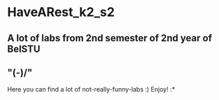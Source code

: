 # HaveARest_k2_s2
A lot of labs from 2nd semester of 2nd year of BelSTU
---------
"\(*-*)/"
---------
Here you can find a lot of not-really-funny-labs :)
Enjoy! :*
